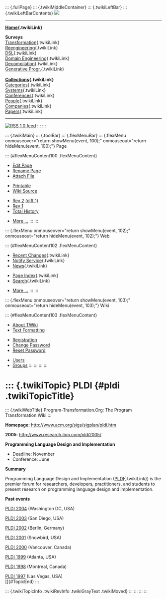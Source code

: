 ::: {.fullPage}
::: {.twikiMiddleContainer}
::: {.twikiLeftBar}
::: {.twikiLeftBarContents}
![](../pub/transformation.gif)

------------------------------------------------------------------------

**[Home](WebHome){.twikiLink}**

**Surveys**\
[Transformation](ProgramTransformation){.twikiLink}\
[Reengineering](ReengineeringWiki){.twikiLink}\
[DSL](DomainSpecificLanguages){.twikiLink}\
[Domain Engineering](DomainEngineering){.twikiLink}\
[Decompilation](DeCompilation){.twikiLink}\
[Generative Progr.](GenerativeProgrammingWiki){.twikiLink}\
\
**[Collections](CategoryCollection){.twikiLink}**\
[Categories](CategoryCategory){.twikiLink}\
[Systems](TransformationSystems){.twikiLink}\
[Conferences](TransformationConferences){.twikiLink}\
[People](TransformationPeople){.twikiLink}\
[Companies](TransformationCompanies){.twikiLink}\
[Papers](CategoryPaper){.twikiLink}

------------------------------------------------------------------------

[![](../pub/rss.gif "RSS 1.0 feed")](WebRss@skin=rss)
:::
:::

::: {.twikiMain}
::: {.toolBar}
::: {.flexMenuBar}
::: {.flexMenu onmouseover="return showMenu(event, 100);" onmouseout="return hideMenu(event, 100);"}
Page

::: {#flexMenuContent100 .flexMenuContent}
-   [Edit
    Page](http://www.program-transformation.org/edit/Transform/PLDI?t=1536826356)
-   [Rename
    Page](http://www.program-transformation.org/rename/Transform/PLDI)
-   [Attach
    File](http://www.program-transformation.org/attach/Transform/PLDI)

<!-- -->

-   [Printable](http://www.program-transformation.org/view/Transform/PLDI?skin=print.pattern)
-   [Wiki
    Source](http://www.program-transformation.org/view/Transform/PLDI?skin=text&raw=on&contenttype=text/plain)

<!-- -->

-   [Rev
    2](http://www.program-transformation.org/view/Transform/PLDI?rev=1.2)
    [(diff 1)](http://www.program-transformation.org/rdiff/Transform/PLDI?rev1=1.2&rev2=1.1)
-   [Rev
    1](http://www.program-transformation.org/view/Transform/PLDI?rev=1.1)
-   [Total
    History](http://www.program-transformation.org/rdiff/Transform/PLDI)

<!-- -->

-   [More
    \...](http://www.program-transformation.org/oops/Transform/PLDI?template=oopsmore&param1=1.2&param2=1.2)
:::
:::

::: {.flexMenu onmouseover="return showMenu(event, 102);" onmouseout="return hideMenu(event, 102);"}
Web

::: {#flexMenuContent102 .flexMenuContent}
-   [Recent Changes](WebChanges){.twikiLink}
-   [Notify Service](WebNotify){.twikiLink}
-   [News](WebNews){.twikiLink}

<!-- -->

-   [Page Index](WebIndex){.twikiLink}
-   [Search](WebSearch){.twikiLink}

<!-- -->

-   [More
    \...](http://www.program-transformation.org/oops/Transform/PLDI?template=oopsmore&param1=1.2&param2=1.2)
:::
:::

::: {.flexMenu onmouseover="return showMenu(event, 103);" onmouseout="return hideMenu(event, 103);"}
Wiki

::: {#flexMenuContent103 .flexMenuContent}
-   [About
    TWiki](http://www.program-transformation.org/view/TWiki/WebHome)
-   [Text
    Formatting](http://www.program-transformation.org/view/TWiki/TextFormattingRules)

<!-- -->

-   [Registration](http://www.program-transformation.org/view/TWiki/TWikiRegistration)
-   [Change
    Password](http://www.program-transformation.org/view/TWiki/ChangePassword)
-   [Reset
    Password](http://www.program-transformation.org/view/TWiki/ResetPassword)

<!-- -->

-   [Users](http://www.program-transformation.org/view/Main/TWikiUsers)
-   [Groups](http://www.program-transformation.org/view/Main/TWikiGroups)
:::
:::
:::
:::

::: {.twikiTopic}
PLDI {#pldi .twikiTopicTitle}
====

::: {.twikiWebTitle}
Program-Transformation.Org: The Program Transformation Wiki
:::

**Homepage:** <http://www.acm.org/sigs/sigplan/pldi.htm>

**2005**: <http://www.research.ibm.com/pldi2005/>

**Programming Language Design and Implementation**

-   Deadline: November
-   Conference: June

**Summary**

Programming Language Design and Implementation
([PLDI](PLDI){.twikiLink}) is the premier forum for researchers,
developers, practitioners, and students to present research on
programming language design and implementation.

**Past events**

[PLDI 2004](http://www.cs.umd.edu/~pugh/pldi04/) (Washington DC, USA)

[PLDI 2003](http://www.cs.arizona.edu/PLDI2003/) (San Diego, USA)

[PLDI
2002](http://sunshine.cs.uni-dortmund.de/~knoop/PLDI2002/pldi2002_main.html)
(Berlin, Germany)

[PLDI 2001](http://www.acm.org/sigs/sigplan/pldi/pldi2001/pldi2001.htm)
(Snowbird, USA)

[PLDI
2000](http://www.research.microsoft.com/~larus/pldi2000/pldi2000.htm)
(Vancouver, Canada)

[PLDI 1999](http://www.cs.rutgers.edu/pldi99/) (Atlanta, USA)

[PLDI 1998](http://www.acm.org/sigs/sigplan/pldi/pldi1998/index.htm)
(Montreal, Canada)

[PLDI 1997](http://www.cs.bu.edu/pub/pldi97/) (Las Vegas, USA)\
[]{#TopicEnd}
:::

::: {.twikiTopicInfo .twikiRevInfo .twikiGrayText .twikiMoved}
:::
:::
:::
:::

